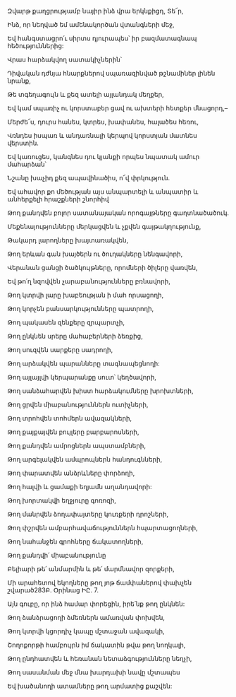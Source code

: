 Զվարթ քաղցրությամբ նայիր ինձ վրա երկնքիցդ, Տե՜ր,


Ինձ, որ նեղված եմ ամենակործան վտանգների մեջ,


Եվ հանգստացրո՛ւ սիրտս դյուրապես՝ իր բազմատագնապ հեծություններից:


Վրաս հարձակվող սատակիչներին՝


Դիվական դժնյա հնարքներով սպառազինված թշնամիներ լինեն նրանք,


Թե տգեղագույն և քեզ ատելի այլանդակ մեղքեր,


Եվ կամ սպառիչ ու կորստաբեր ցավ ու ախտերի հետքեր մնացորդ,–


Մերժե՜ս, դուրս հանես, կտրես, խափանես, հալածես հեռու,


Վռնդես իսպառ և անդառնալի կերպով կորստյան մատնես վերստին.


Եվ կառուցես, կանգնես դու կյանքի որպես նպատակ ամուր մահարձան՝


Նշանը խաչիդ քեզ ապավինածիս, ո՜վ փրկություն.


Եվ ահավոր քո մեծության այս անպարտելի և անպատիր և անհերքելի հրաշքների շնորհիվ


Թող քանդվեն բոլոր սատանայական որոգայթները գաղտնածածուկ.


Մեքենայությունները մերկացվեն և չքվեն գայթակղությունք,


Թակարդ լարողները խայտառակվեն,


Թող երևան գան խայծերն ու ծուղակները նենգավորի,


Վերանան ցանցի ծածկույթները, որոմների ծիլերը վառվեն,


Եվ թո՛ղ նզովվեն չարաբանությունները բռնավորի,


Թող կտրվի լարը խաբեության ի մահ որսացողի,


Թող կորչեն բանսարկությունները պատրողի,


Թող պակասեն զենքերը զրպարտչի,


Թող ընկնեն սրերը մահաբերների ձեռքից,


Թող սուզվեն սարքերը սադրողի,


Թող արձակվեն պարանները տագնապեցնողի:


Թող այլայլվի կերպարանքը սուտ՝ կեղծավորի,


Թող սանձահարվեն խիստ հարձակումները խրոխտների,


Թող ցրվեն միաբանություններն ուտիչների,


Թող տրոհվեն տոհմերն ավազակների,


Թող քայքայվեն բույլերը բարբարոսների,


Թող քանդվեն ամրոցներն ապստամբների,


Թող արգելակվեն ամպրոպներն հանդուգնների,


Թող փարատվեն անձրևները փորձողի,


Թող հալվի և ցամաքի եղյամն աղանդավորի:


Թող խորտակվի եղջյուրը գոռոզի,


Թող մանրվեն ձողափայտերը կուռքերի դրոշների,


Թող փշրվեն ամբարհավաճություններն հպարտացողների,


Թող նահանջեն գրոհները ճակատողների,


Թող քանդվի՛ միաբանությունը


Բելիարի թե՛ անմարմին և թե՛ մարմնավոր զորքերի,


Մի արահետով եկողները թող յոթ ճամփաներով փախչեն շվարած283Բ. Օրինաց ԻԸ. 7.


Այն գուբը, որ ինձ համար փորեցին, իրե՛նք թող ընկնեն:


Թող ձանձրացողի ձմեռներն ամառվան փոխվեն,


Թող կտրվի կցորդիչ կապը մշտաջան ավազակի,


Շողոքորթի համբույրն իմ ճակատին թվա թող նողկալի,


Թող ընդհատվեն և հեռանան նետաձգությունները նեղչի,


Թող սասանման մեջ մնա խարդախի նավը մշտապես


Եվ խածանողի ատամները թող արմատից քաշվեն: